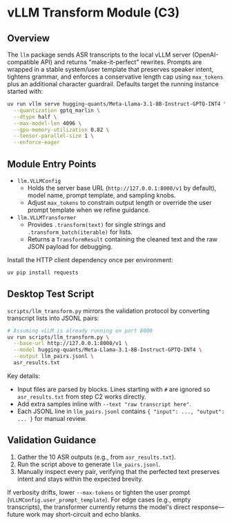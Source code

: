 # vLLM Transform Module (C3)

## Overview
The `llm` package sends ASR transcripts to the local vLLM server (OpenAI-compatible API) and returns "make-it-perfect" rewrites. Prompts are wrapped in a stable system/user template that preserves speaker intent, tightens grammar, and enforces a conservative length cap using `max_tokens` plus an additional character guardrail. Defaults target the running instance started with:

```bash
uv run vllm serve hugging-quants/Meta-Llama-3.1-8B-Instruct-GPTQ-INT4 \
  --quantization gptq_marlin \
  --dtype half \
  --max-model-len 4096 \
  --gpu-memory-utilization 0.82 \
  --tensor-parallel-size 1 \
  --enforce-eager
```

## Module Entry Points
- `llm.VLLMConfig`
  - Holds the server base URL (`http://127.0.0.1:8000/v1` by default), model name, prompt template, and sampling knobs.
  - Adjust `max_tokens` to constrain output length or override the user prompt template when we refine guidance.
- `llm.VLLMTransformer`
  - Provides `.transform(text)` for single strings and `.transform_batch(iterable)` for lists.
  - Returns a `TransformResult` containing the cleaned text and the raw JSON payload for debugging.

Install the HTTP client dependency once per environment:

```bash
uv pip install requests
```

## Desktop Test Script
`scripts/llm_transform.py` mirrors the validation protocol by converting transcript lists into JSONL pairs:

```bash
# Assuming vLLM is already running on port 8000
uv run scripts/llm_transform.py \
  --base-url http://127.0.0.1:8000/v1 \
  --model hugging-quants/Meta-Llama-3.1-8B-Instruct-GPTQ-INT4 \
  --output llm_pairs.jsonl \
  asr_results.txt
```

Key details:
- Input files are parsed by blocks. Lines starting with `#` are ignored so `asr_results.txt` from step C2 works directly.
- Add extra samples inline with `--text "raw transcript here"`.
- Each JSONL line in `llm_pairs.jsonl` contains `{ "input": ..., "output": ... }` for manual review.

## Validation Guidance
1. Gather the 10 ASR outputs (e.g., from `asr_results.txt`).
2. Run the script above to generate `llm_pairs.jsonl`.
3. Manually inspect every pair, verifying that the perfected text preserves intent and stays within the expected brevity.

If verbosity drifts, lower `--max-tokens` or tighten the user prompt (`VLLMConfig.user_prompt_template`). For edge cases (e.g., empty transcripts), the transformer currently returns the model's direct response—future work may short-circuit and echo blanks.
